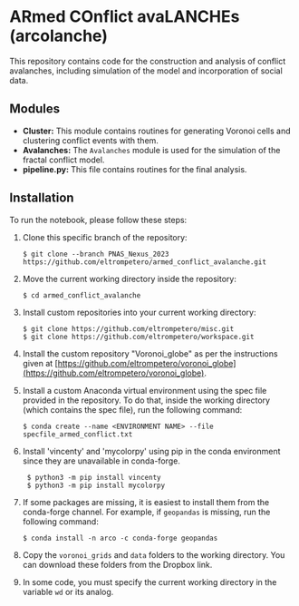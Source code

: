 # ARmed COnflict avaLANCHEs (arcolanche)

This repository contains code for the construction and analysis of conflict avalanches, including simulation of the model and incorporation of social data.

## Modules

- **Cluster:** This module contains routines for generating Voronoi cells and clustering conflict events with them.
- **Avalanches:** The `Avalanches` module is used for the simulation of the fractal conflict model.
- **pipeline.py:** This file contains routines for the final analysis.

## Installation

To run the notebook, please follow these steps:

1. Clone this specific branch of the repository:

    ```
    $ git clone --branch PNAS_Nexus_2023 https://github.com/eltrompetero/armed_conflict_avalanche.git
    ```

2. Move the current working directory inside the repository:

    ```
    $ cd armed_conflict_avalanche
    ```

3. Install custom repositories into your current working directory:

    ```
    $ git clone https://github.com/eltrompetero/misc.git
    $ git clone https://github.com/eltrompetero/workspace.git
    ```

4. Install the custom repository "Voronoi_globe" as per the instructions given at [https://github.com/eltrompetero/voronoi_globe](https://github.com/eltrompetero/voronoi_globe).

5. Install a custom Anaconda virtual environment using the spec file provided in the repository. To do that, inside the working directory (which contains the spec file), run the following command:

    ```
    $ conda create --name <ENVIRONMENT NAME> --file specfile_armed_conflict.txt
    ```
6. Install 'vincenty' and 'mycolorpy' using pip in the conda environment since they are unavailable in conda-forge.
   ```
    $ python3 -m pip install vincenty
    $ python3 -m pip install mycolorpy
   ```
   
8. If some packages are missing, it is easiest to install them from the conda-forge channel. For example, if `geopandas` is missing, run the following command:

    ```
    $ conda install -n arco -c conda-forge geopandas
    ```

9. Copy the `voronoi_grids` and `data` folders to the working directory. You can download these folders from the Dropbox link.

10. In some code, you must specify the current working directory in the variable `wd` or its analog.
